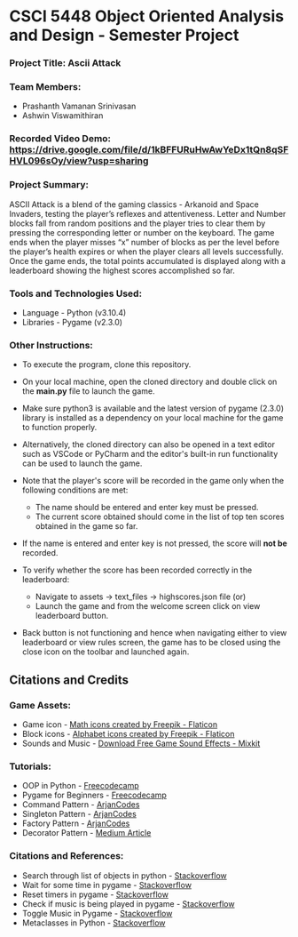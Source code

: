 # CSCI 5448 Object Oriented Analysis and Design - Semester Project

### **Project Title**: Ascii Attack
### **Team Members**:
 - Prashanth Vamanan Srinivasan
 - Ashwin Viswamithiran
 
### **Recorded Video Demo**: https://drive.google.com/file/d/1kBFFURuHwAwYeDx1tQn8qSFHVL096sOy/view?usp=sharing

### **Project Summary**:
ASCII Attack is a blend of the gaming classics - Arkanoid and Space Invaders, testing the player’s reflexes and attentiveness. Letter and Number blocks fall from random positions and the player tries to clear them by pressing the corresponding letter or number on the keyboard. The game ends when the player misses “x” number of blocks as per the level before the player’s health expires or when the player clears all levels successfully. Once the game ends, the total points accumulated is displayed along
with a leaderboard showing the highest scores accomplished so far.

### **Tools and Technologies Used**:
 - Language - Python (v3.10.4)
 - Libraries - Pygame (v2.3.0)

### **Other Instructions**:
 - To execute the program, clone this repository.


 - On your local machine, open the cloned directory and double click on the **main.py** file to launch the game.
  
 - Make sure python3 is available and the latest version of pygame (2.3.0) library is installed as a dependency on your local machine for the game to function properly.
  
 - Alternatively, the cloned directory can also be  opened in a text editor such as VSCode or PyCharm and the editor's built-in run functionality can be used to launch the game.  

 - Note that the player's score will be recorded in the game only when the following conditions are met:

      - The name should be entered and enter key must be pressed.
      - The current score obtained should come in the list of top ten scores obtained in the game so far.


- If the name is entered and enter key is not pressed, the score will **not be** recorded.
  
- To verify whether the score has been recorded correctly in the leaderboard:
  
    - Navigate to assets -> text_files -> highscores.json file (or)
    - Launch the game and from the welcome screen click on view leaderboard button.
  
 - Back button is not functioning and hence when navigating either to view leaderboard or view rules screen, the game has to be closed using the close icon on the toolbar and launched again.
  

## Citations and Credits

### **Game Assets**:

 - Game icon - <a href="https://www.flaticon.com/free-icons/math" title="math icons">Math icons created by Freepik - Flaticon</a>
 - Block icons - <a href="https://www.flaticon.com/free-icons/alphabet" title="alphabet icons">Alphabet icons created by Freepik - Flaticon</a>
 - Sounds and Music - <a href="https://mixkit.co/free-sound-effects/game/">Download Free Game Sound Effects - Mixkit</a>

### **Tutorials**:
 - OOP in Python - <a href="https://www.youtube.com/watch?v=Ej_02ICOIgs">Freecodecamp</a>
 - Pygame for Beginners - <a href="https://www.youtube.com/watch?v=FfWpgLFMI7w">Freecodecamp</a>
 - Command Pattern - <a href="https://www.youtube.com/watch?v=FfWpgLFMI7w">ArjanCodes</a>
 - Singleton Pattern - <a href="https://www.youtube.com/watch?v=FfWpgLFMI7w">ArjanCodes</a>
 - Factory Pattern - <a href="https://www.youtube.com/watch?v=FfWpgLFMI7w">ArjanCodes</a>
 - Decorator Pattern - <a href="https://www.youtube.com/watch?v=FfWpgLFMI7w">Medium Article</a>

### **Citations and References**:
 - Search through list of objects in python - <a href="https://stackoverflow.com/questions/598398/searching-a-list-of-objects-in-python">Stackoverflow</a>
 - Wait for some time in pygame - <a href="https://stackoverflow.com/questions/18839039/how-to-wait-some-time-in-pygame">Stackoverflow</a>
 - Reset timers in pygame - <a href="https://stackoverflow.com/questions/20023709/resetting-pygames-timer">Stackoverflow</a>
 - Check if music is being played in pygame - <a href="https://stackoverflow.com/questions/54444765/check-if-a-pygame-mixer-channel-is-playing-a-sound">Stackoverflow</a>
- Toggle Music in Pygame - <a href="https://stackoverflow.com/questions/25221036/pygame-music-pause-unpause-toggle">Stackoverflow</a>
 - Metaclasses in Python - <a href="https://stackoverflow.com/questions/100003/what-are-metaclasses-in-python">Stackoverflow</a>




